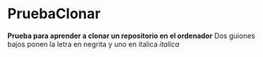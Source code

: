 # PruebaClonar

__Prueba para aprender a clonar un repositorio en el ordenador__
Dos guiones bajos ponen la letra en negrita y uno en italica 
_italica_
